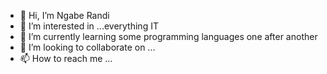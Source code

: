 - 👋 Hi, I’m  Ngabe Randi
- 👀 I’m interested in ...everything IT
- 🌱 I’m currently learning some programming languages one after another
- 💞️ I’m looking to collaborate on ...
- 📫 How to reach me ...

<!---
moneyman360/moneyman360 is a ✨ special ✨ repository because its `README.md` (this file) appears on your GitHub profile.
You can click the Preview link to take a look at your changes.
--->
